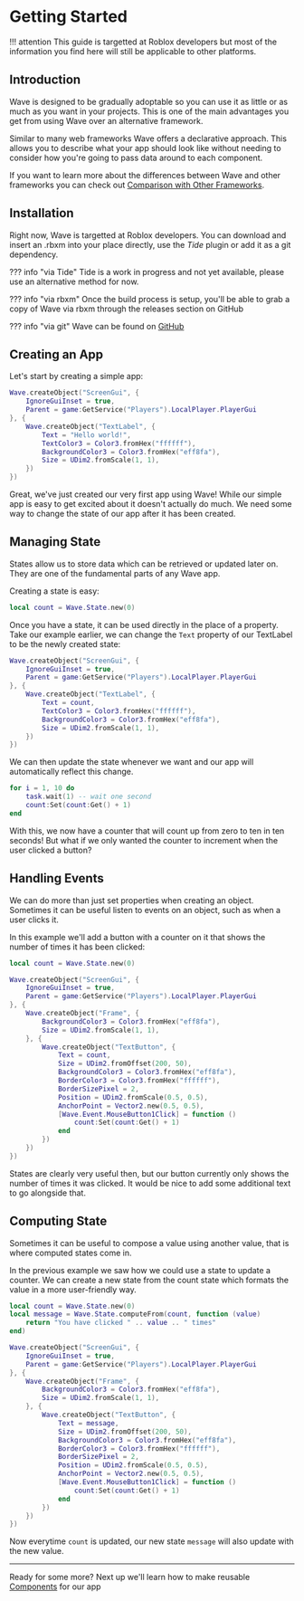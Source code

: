 # Getting Started

!!! attention
	This guide is targetted at Roblox developers but most of the information you find here will still be applicable to other platforms.

## Introduction

Wave is designed to be gradually adoptable so you can use it as little or as much as you want in your projects. This is one of the main advantages you get from using Wave over an alternative framework.

Similar to many web frameworks Wave offers a declarative approach. This allows you to describe what your app should look like without needing to consider how you're going to pass data around to each component.

If you want to learn more about the differences between Wave and other frameworks you can check out [Comparison with Other Frameworks](comparison).

## Installation

Right now, Wave is targetted at Roblox developers. You can download and insert an .rbxm into your place directly, use the _Tide_ plugin or add it as a git dependency.

??? info "via Tide"
	Tide is a work in progress and not yet available, please use an alternative method for now.

??? info "via rbxm"
	Once the build process is setup, you'll be able to grab a copy of Wave via rbxm through the releases section on GitHub

??? info "via git"
	Wave can be found on [GitHub](https://github.com/BradSharp/Wave/)

## Creating an App

Let's start by creating a simple app:

```lua
Wave.createObject("ScreenGui", {
	IgnoreGuiInset = true,
	Parent = game:GetService("Players").LocalPlayer.PlayerGui
}, {
	Wave.createObject("TextLabel", {
		Text = "Hello world!",
		TextColor3 = Color3.fromHex("ffffff"),
		BackgroundColor3 = Color3.fromHex("eff8fa"),
		Size = UDim2.fromScale(1, 1),
	})
})
```

Great, we've just created our very first app using Wave! While our simple app is easy to get excited about it doesn't actually do much. We need some way to change the state of our app after it has been created.

## Managing State

States allow us to store data which can be retrieved or updated later on. They are one of the fundamental parts of any Wave app.

Creating a state is easy:

```lua
local count = Wave.State.new(0)
```

Once you have a state, it can be used directly in the place of a property. Take our example earlier, we can change the `Text` property of our TextLabel to be the newly created state:

```lua hl_lines="6"
Wave.createObject("ScreenGui", {
	IgnoreGuiInset = true,
	Parent = game:GetService("Players").LocalPlayer.PlayerGui
}, {
	Wave.createObject("TextLabel", {
		Text = count,
		TextColor3 = Color3.fromHex("ffffff"),
		BackgroundColor3 = Color3.fromHex("eff8fa"),
		Size = UDim2.fromScale(1, 1),
	})
})
```

We can then update the state whenever we want and our app will automatically reflect this change.

```lua
for i = 1, 10 do
	task.wait(1) -- wait one second
	count:Set(count:Get() + 1)
end
```

With this, we now have a counter that will count up from zero to ten in ten seconds! But what if we only wanted the counter to increment when the user clicked a button?

## Handling Events

We can do more than just set properties when creating an object. Sometimes it can be useful listen to events on an object, such as when a user clicks it.

In this example we'll add a button with a counter on it that shows the number of times it has been clicked:

```lua hl_lines="19-21"
local count = Wave.State.new(0)

Wave.createObject("ScreenGui", {
	IgnoreGuiInset = true,
	Parent = game:GetService("Players").LocalPlayer.PlayerGui
}, {
	Wave.createObject("Frame", {
		BackgroundColor3 = Color3.fromHex("eff8fa"),
		Size = UDim2.fromScale(1, 1),
	}, {
		Wave.createObject("TextButton", {
			Text = count,
			Size = UDim2.fromOffset(200, 50),
			BackgroundColor3 = Color3.fromHex("eff8fa"),
			BorderColor3 = Color3.fromHex("ffffff"),
			BorderSizePixel = 2,
			Position = UDim2.fromScale(0.5, 0.5),
			AnchorPoint = Vector2.new(0.5, 0.5),
			[Wave.Event.MouseButton1Click] = function ()
				count:Set(count:Get() + 1)
			end
		})
	})
})
```

<!-- Should I put something here about changes? Probably -->

States are clearly very useful then, but our button currently only shows the number of times it was clicked. It would be nice to add some additional text to go alongside that.

## Computing State

Sometimes it can be useful to compose a value using another value, that is where computed states come in.

In the previous example we saw how we could use a state to update a counter. We can create a new state from the count state which formats the value in a more user-friendly way.

```lua hl_lines="2-4 15"
local count = Wave.State.new(0)
local message = Wave.State.computeFrom(count, function (value)
	return "You have clicked " .. value .. " times"
end)

Wave.createObject("ScreenGui", {
	IgnoreGuiInset = true,
	Parent = game:GetService("Players").LocalPlayer.PlayerGui
}, {
	Wave.createObject("Frame", {
		BackgroundColor3 = Color3.fromHex("eff8fa"),
		Size = UDim2.fromScale(1, 1),
	}, {
		Wave.createObject("TextButton", {
			Text = message,
			Size = UDim2.fromOffset(200, 50),
			BackgroundColor3 = Color3.fromHex("eff8fa"),
			BorderColor3 = Color3.fromHex("ffffff"),
			BorderSizePixel = 2,
			Position = UDim2.fromScale(0.5, 0.5),
			AnchorPoint = Vector2.new(0.5, 0.5),
			[Wave.Event.MouseButton1Click] = function ()
				count:Set(count:Get() + 1)
			end
		})
	})
})
```

Now everytime `count` is updated, our new state `message` will also update with the new value.

---

Ready for some more? Next up we'll learn how to make reusable [Components](components) for our app